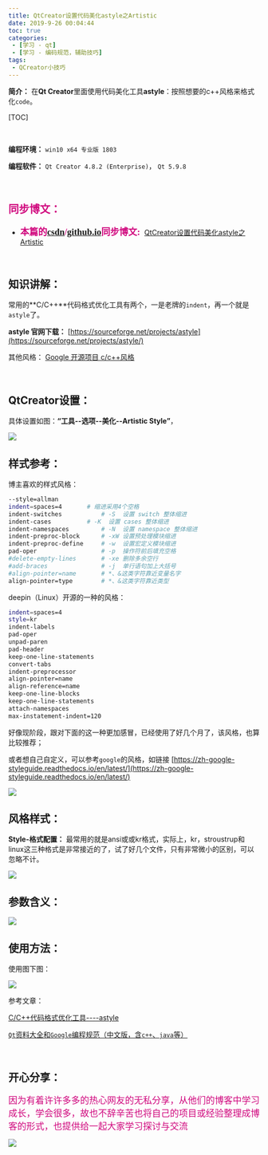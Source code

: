 ```yaml
---
title: QtCreator设置代码美化astyle之Artistic
date: 2019-9-26 00:04:44
toc: true
categories: 
 - [学习 - qt]
 - [学习 - 编码规范，辅助技巧]
tags: 
 - QCreator小技巧
---
```




**简介：**  在**Qt Creator**里面使用代码美化工具**astyle**：按照想要的c++风格来格式化`code`。

<!-- more -->

[TOC]

<br>

**编程环境：**  `win10 x64 专业版 1803`  

**编程软件：**  `Qt Creator 4.8.2 (Enterprise)`， `Qt 5.9.8`

<br>

## <font color=#D0087E  face="幼圆">同步博文：</font>

- <font color=#D0087E  size=4 face="幼圆">**本篇的[csdn](https://blog.csdn.net/qq_33154343)/[github.io](https://touwoyimuli.github.io/)同步博文:** </font> [QtCreator设置代码美化astyle之Artistic](https://blog.csdn.net/qq_33154343/article/details/101397429) 

<br>

## 知识讲解：

常用的**C/C++**代码格式优化工具有两个，一是老牌的`indent`，再一个就是`astyle`了。

**astyle 官网下载：** [https://sourceforge.net/projects/astyle](https://sourceforge.net/projects/astyle/)

其他风格： [Google 开源项目 c/c++风格](https://zh-google-styleguide.readthedocs.io/en/latest/)

<br>

## QtCreator设置：

具体设置如图：**“工具--选项--美化--Artistic Style”**，

<img src="https://raw.githubusercontent.com/touwoyimuli/FigureBed/master/img/20190924222146.png"/>

<br>

## 样式参考：

博主喜欢的样式风格：

```bash
--style=allman
indent=spaces=4	      # 缩进采用4个空格
indent-switches           # -S  设置 switch 整体缩进
indent-cases 	      # -K  设置 cases 整体缩进
indent-namespaces         # -N  设置 namespace 整体缩进
indent-preproc-block      # -xW 设置预处理模块缩进
indent-preproc-define     # -w  设置宏定义模块缩进	
pad-oper                  # -p  操作符前后填充空格
#delete-empty-lines       # -xe 删除多余空行
#add-braces               # -j  单行语句加上大括号
#align-pointer=name       # *、&这类字符靠近变量名字
align-pointer=type        # *、&这类字符靠近类型
```

deepin（Linux）开源的一种的风格：

```bash
indent=spaces=4
style=kr
indent-labels
pad-oper
unpad-paren
pad-header
keep-one-line-statements
convert-tabs
indent-preprocessor
align-pointer=name
align-reference=name
keep-one-line-blocks
keep-one-line-statements
attach-namespaces
max-instatement-indent=120
```

好像现阶段，跟对下面的这一种更加感冒，已经使用了好几个月了，该风格，也算比较推荐；



或者想自己自定义，可以参考`google`的风格，如链接 [https://zh-google-styleguide.readthedocs.io/en/latest/](https://zh-google-styleguide.readthedocs.io/en/latest/)

<img src="https://raw.githubusercontent.com/touwoyimuli/FigureBed/master/img/20190924222700.png"/>

<br>

## 风格样式：

**Style-格式配置：**
最常用的就是ansi或或kr格式，实际上，kr，stroustrup和linux这三种格式是非常接近的了，试了好几个文件，只有非常微小的区别，可以忽略不计。

<img src="https://raw.githubusercontent.com/touwoyimuli/FigureBed/master/img/20190924221500.png"/>

<br>

## 参数含义：

<img src="https://raw.githubusercontent.com/touwoyimuli/FigureBed/master/img/20190924221621.png"/>

<br>

## 使用方法：

使用图下图：

<img src="https://raw.githubusercontent.com/touwoyimuli/FigureBed/master/img/20190924223021.png"/>



参考文章：

[C/C++代码格式优化工具----astyle](http://www.cppblog.com/jerryma/archive/2012/02/02/164813.html) 

[`Qt`资料大全和`Google`编程规范（中文版，含`c++`、`java`等）](https://blog.csdn.net/qq_33154343/article/details/98512180) 

<br>

## 开心分享：

<font color=#D0087E size=4 face="幼圆">因为有着许许多多的热心网友的无私分享，从他们的博客中学习成长，学会很多，故也不辞辛苦也将自己的项目或经验整理成博客的形式，也提供给一起大家学习探讨与交流 </font>

<img src="https://raw.githubusercontent.com/touwoyimuli/FigureBed/master/img/20190829225308.jpg"/>

